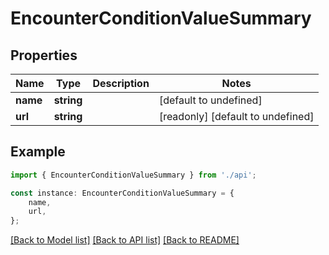 # EncounterConditionValueSummary


## Properties

Name | Type | Description | Notes
------------ | ------------- | ------------- | -------------
**name** | **string** |  | [default to undefined]
**url** | **string** |  | [readonly] [default to undefined]

## Example

```typescript
import { EncounterConditionValueSummary } from './api';

const instance: EncounterConditionValueSummary = {
    name,
    url,
};
```

[[Back to Model list]](../README.md#documentation-for-models) [[Back to API list]](../README.md#documentation-for-api-endpoints) [[Back to README]](../README.md)
